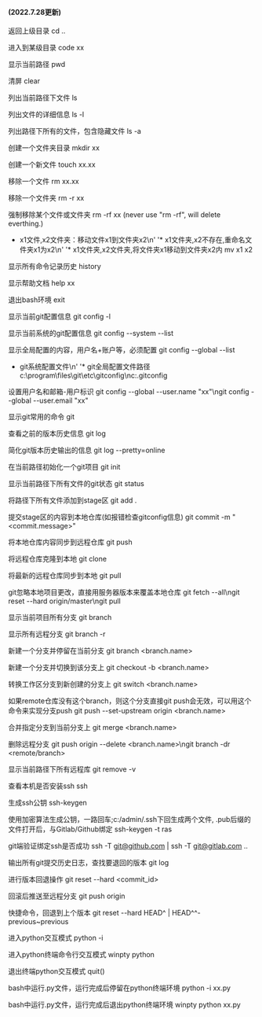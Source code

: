#### (2022.7.28更新)

返回上级目录
cd ..

进入到某级目录
code xx

显示当前路径
pwd

清屏
clear

列出当前路径下文件
ls

列出文件的详细信息
ls -l

列出路径下所有的文件，包含隐藏文件
ls -a

创建一个文件夹目录
mkdir xx

创建一个新文件
touch xx.xx

移除一个文件
rm xx.xx

移除一个文件夹
rm -r xx

强制移除某个文件或文件夹
rm -rf xx (never use "rm -rf", will delete everthing.)

* x1文件,x2文件夹：移动文件x1到文件夹x2\n'
'* x1文件夹,x2不存在,重命名文件夹x1为x2\n'
'* x1文件夹,x2文件夹,将文件夹x1移动到文件夹x2内
mv x1 x2

显示所有命令记录历史
history

显示帮助文档
help xx

退出bash环境
exit

显示当前git配置信息
git config -l

显示当前系统的git配置信息
git config --system --list

显示全局配置的内容，用户名+账户等，必须配置
git config --global --list

* git系统配置文件\n'
'* git全局配置文件路径
c:\program\files\git\etc\gitconfig\nc:\.gitconfig

设置用户名和邮箱-用户标识
git config --global --user.name "xx"\ngit config --global --user.email "xx"

显示git常用的命令
git

查看之前的版本历史信息
git log

简化git版本历史输出的信息
git log --pretty=online

在当前路径初始化一个git项目
git init

显示当前路径下所有文件的git状态
git status

将路径下所有文件添加到stage区
git add .

提交stage区的内容到本地仓库(如报错检查gitconfig信息)
git commit -m "<commit.message>"

将本地仓库内容同步到远程仓库
git push

将远程仓库克隆到本地
git clone <url>

将最新的远程仓库同步到本地
git pull

git忽略本地项目更改，直接用服务器版本来覆盖本地仓库
git fetch --all\ngit reset --hard origin/master\ngit pull

显示当前项目所有分支
git branch

显示所有远程分支
git branch -r

新建一个分支并停留在当前分支
git branch <branch.name>

新建一个分支并切换到该分支上
git checkout -b <branch.name>

转换工作区分支到新创建的分支上
git switch <branch.name>

如果remote仓库没有这个branch，则这个分支直接git push会无效，可以用这个命令来实现分支push
git push --set-upstream origin <branch.name>

合并指定分支到当前分支上
git merge <branch.name>

删除远程分支
git push origin --delete <branch.name>\ngit branch -dr <remote/branch>

显示当前路径下所有远程库
git remove -v

查看本机是否安装ssh
ssh

生成ssh公钥
ssh-keygen

使用加密算法生成公钥，一路回车;c:/admin/.ssh下回生成两个文件, .pub后缀的文件打开后，与Gitlab/Github绑定
ssh-keygen -t ras

git端验证绑定ssh是否成功
ssh -T git@github.com | ssh -T git@gitlab.com ..

输出所有git提交历史日志，查找要退回的版本
git log

进行版本回退操作
git reset --hard <commit_id>

回滚后推送至远程分支
git push origin

快捷命令，回退到上个版本
git reset --hard HEAD^ | HEAD^^-previous~previous

进入python交互模式
python -i

进入python终端命令行交互模式
winpty python

退出终端python交互模式
quit()

bash中运行.py文件，运行完成后停留在python终端环境
python -i xx.py

bash中运行.py文件，运行完成后退出python终端环境
winpty python xx.py